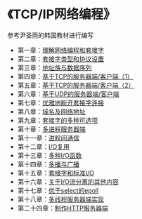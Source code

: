 # 《TCP/IP网络编程》
参考尹圣雨的韩国教材进行编写

* 第一章：[理解网络编程和套接字](https://github.com/caixiongjiang/TCPIP/blob/master/ch01)
* 第二章：[套接字类型和协议设置](https://github.com/caixiongjiang/TCPIP/tree/master/ch02)
* 第三章：[地址族与数据序列](https://github.com/caixiongjiang/TCPIP/tree/master/ch03)
* 第四章：[基于TCP的服务器端/客户端（1）](https://github.com/caixiongjiang/TCPIP/tree/master/ch04)
* 第五章：[基于TCP的服务器端/客户端（2）](https://github.com/caixiongjiang/TCPIP/tree/master/ch05)
* 第六章：[基于UDP的服务器端/客户端](https://github.com/caixiongjiang/TCPIP/tree/master/ch06)
* 第七章：[优雅地断开套接字连接](https://github.com/caixiongjiang/TCPIP/tree/master/ch07)
* 第八章：[域名及网络地址](https://github.com/caixiongjiang/TCPIP/tree/master/ch08)
* 第九章：[套接字的多种可选项](https://github.com/caixiongjiang/TCPIP/tree/master/ch09)
* 第十章：[多进程服务器端](https://github.com/caixiongjiang/TCPIP/tree/master/ch10)
* 第十一章：[进程间通信](https://github.com/caixiongjiang/TCPIP/tree/master/ch11)
* 第十二章：[I/O复用](https://github.com/caixiongjiang/TCPIP/tree/master/ch12)
* 第十三章：[多种I/O函数](https://github.com/caixiongjiang/TCPIP/tree/master/ch13)
* 第十四章：[多播与广播](https://github.com/caixiongjiang/TCPIP/tree/master/ch14)
* 第十五章：[套接字和标准I/O](https://github.com/caixiongjiang/TCPIP/tree/master/ch15)
* 第十六章：[关于I/O流分离的其他内容](https://github.com/caixiongjiang/TCPIP/tree/master/ch16)
* 第十七章：[优于select的epoll](https://github.com/caixiongjiang/TCPIP/tree/master/ch17)
* 第十八章：[多线程服务器端实现](https://github.com/caixiongjiang/TCPIP/tree/master/ch18)
* 第二十四章：[制作HTTP服务器端](https://github.com/caixiongjiang/TCPIP/tree/master/ch24)
